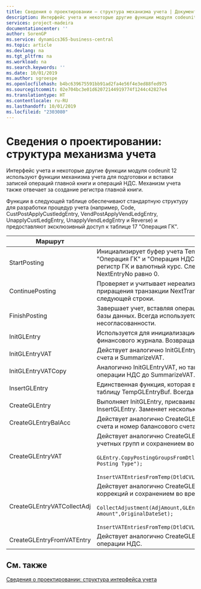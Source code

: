 ```yaml
---
title: Сведения о проектировании — структура механизма учета | Документация Майкрософт
description: Интерфейс учета и некоторые другие функции модуля codeunit 12 используют функции механизма учета для подготовки и вставки записей операций главной книги и операций НДС. Механизм учета также отвечает за создание регистра главной книги.
services: project-madeira
documentationcenter: ''
author: SorenGP
ms.service: dynamics365-business-central
ms.topic: article
ms.devlang: na
ms.tgt_pltfrm: na
ms.workload: na
ms.search.keywords: ''
ms.date: 10/01/2019
ms.author: sgroespe
ms.openlocfilehash: b4bc639675591bb91ad2fa4e56f4e3ed88fed975
ms.sourcegitcommit: 02e704bc3e01d62072144919774f1244c42827e4
ms.translationtype: HT
ms.contentlocale: ru-RU
ms.lasthandoff: 10/01/2019
ms.locfileid: "2303080"
---
```

# <a name="design-details-posting-engine-structure"></a>Сведения о проектировании: структура механизма учета
Интерфейс учета и некоторые другие функции модуля codeunit 12 используют функции механизма учета для подготовки и вставки записей операций главной книги и операций НДС. Механизм учета также отвечает за создание регистра главной книги.  
  
 Функции в следующей таблице обеспечивают стандартную структуру для разработки процедур учета (например, Code, CustPostApplyCustledgEntry, VendPostApplyVendLedgEntry, UnapplyCustLedgEntry, UnapplyVendLedgEntry и Reverse) и предоставляют эксклюзивный доступ к таблице 17 "Операция ГК".  
  
|Маршрут|Описание|  
|-------------|---------------------------------------|  
|StartPosting|Инициализирует буфер учета TempGLEntryBuf, блокирует таблицы "Операция ГК" и "Операция НДС" и инициализирует учетный период, регистр ГК и валютный курс. Следует вызывать только один раз; значение NextEntryNo равно 0.|  
|ContinuePosting|Проверяет и учитывает нереализованный НДС для предыдущего приращения транзакции NextTransactionNo, а также подготавливает учет следующей строки.|  
|FinishPosting|Завершает учет, вставляя операции ГК из временного буфера в таблицу базы данных. Всегда используется вместе с StartPosting. Проверяет несогласованности.|  
|InitGLEntry|Используется для инициализации новой операции ГК для строки финансового журнала. Возвращает GLEntry в качестве параметра.|  
|InitGLEntryVAT|Действует аналогично InitGLEntry, но также назначает номер балансового счета и SummarizeVAT.|  
|InitGLEntryVATCopy|Аналогично InitGLEntryVAT, но также копирует данные учетных групп из операции НДС до SummarizeVAT.|  
|InsertGLEntry|Единственная функция, которая вставляет операцию ГК в глобальную таблицу TempGLEntryBuf. Всегда используйте эту функцию для вставки.|  
|CreateGLEntry|Выполняет InitGLEntry, присваивает сумму в ДОВ, а затем выполняет InsertGLEntry. Заменяет несколько строк кода одним вызовом функции.|  
|CreateGLEntryBalAcc|Действует аналогично CreateGLEntry, но также назначает тип балансового счета и номер балансового счета.|  
|CreateGLEntryVAT|Действует аналогично CreateGLEntry, но с дополнительной обработкой учетных групп и сохранением во временном буфере НДС:<br /><br /> `GLEntry.CopyPostingGroupsFromDtldCVBuf(DtldCVLedgEntryBuf,GenJnlLine."Gen. Posting Type");`<br /><br /> `InsertVATEntriesFromTemp(DtldCVLedgEntryBuf,GLEntry);`|  
|CreateGLEntryVATCollectAdj|Действует аналогично CreateGLEntry, но с дополнительной коллекций коррекций и сохранением во временном буфере НДС:<br /><br /> `CollectAdjustment(AdjAmount,GLEntry.Amount,GLEntry."Additional-Currency Amount",OriginalDateSet);`<br /><br /> `InsertVATEntriesFromTemp(DtldCVLedgEntryBuf,GLEntry);`|  
|CreateGLEntryFromVATEntry|Действует аналогично CreateGLEntry, но также копирует учетные группы из операции НДС.|  
  
## <a name="see-also"></a>См. также  
 [Сведения о проектировании: структура интерфейса учета](design-details-posting-interface-structure.md)
